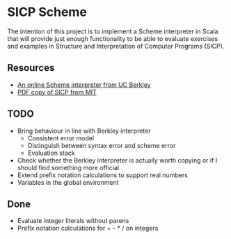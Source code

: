# SICP Scheme

The intention of this project is to implement a Scheme interpreter in Scala
that will provide just enough functionality to be able to evaluate exercises
and examples in Structure and Interpretation of Computer Programs (SICP).

## Resources

- [An online Scheme interpreter from UC Berkley][berkley-scheme]
- [PDF copy of SICP from MIT][sicp-pdf]


[berkley-scheme]: https://inst.eecs.berkeley.edu/~cs61a/fa14/assets/interpreter/scheme.html
[sicp-pdf]: https://web.mit.edu/6.001/6.037/sicp.pdf

## TODO

- Bring behaviour in line with Berkley interpreter
  - Consistent error model
  - Distinguish between syntax error and scheme error
  - Evaluation stack
- Check whether the Berkley interpreter is actually worth copying
  or if I should find something more official
- Extend prefix notation calculations to support real numbers
- Variables in the global environment

## Done

- Evaluate integer literals without parens
- Prefix notation calculations for + - * / on integers